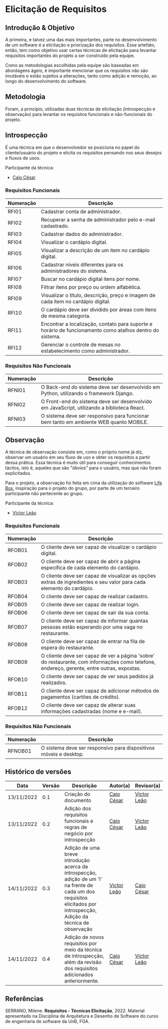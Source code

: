 # Elicitação de Requisitos

## Introdução & Objetivo

A primeira, e talvez uma das mais importantes, parte no desenvolvimento de um software é a elicitação e priorização dos requisitos. Esse artefato, então, tem como objetivo usar certas técnicas de elicitação para levantar requisitos importantes do projeto a ser construído pela equipe.

Como as metodologias escolhidas pela equipe são baseadas em abordagens ágeis, é importante mencionar que os requisitos não são imutáveis e estão sujeitos a alterações, tanto como adição e remoção, ao longo do desenvolvimento do software.

## Metodologia

Foram, a princípio, utilizadas duas técnicas de elicitação (introspecção e observação) para levantar os requisitos funcionais e não-funcionais do projeto.

## Introspecção

É uma técnica em que o desenvolvedor se posiciona no papel do cliente/usuário do projeto e elicita os requisitos pensando nos seus desejos e fluxos de usos.

Participante da técnica:
- [Caio César](https://github.com/oCaioOliveira)

### Requisitos Funcionais

|Numeração |                                          Descrição                                      |
| -------- |  ------------------------------------------------------------------------------------   |
| RFI01    |                          Cadastrar conta de administrador.                              |
| RFI02    |                 Recuperar a senha de administrador pelo e-mail cadastrado.              |
| RFI03    |                         Cadastrar dados do administrador.                               |
| RFI04    |                         Visualizar o cardápio digital.                                  |
| RFI05    |                 Visualizar a descrição de um item no cardápio digital.                  |
| RFI06    |                Cadastrar níveis diferentes para os administradores do sistema.          |
| RFI07    |                       Buscar no cardápio digital itens por nome.                        |
| RFI08    |                  Filtrar itens por preço ou ordem alfabética.                           |
| RFI09    |         Visualizar o título, descrição, preço e imagem de cada item no cardápio digital.|
| RFI10    |         O cardápio deve ser dividido por áreas com itens de mesma categoria.            |
| RFI11    |Encontrar a localização, contato para suporte e horário de funcionamento como atalhos dentro do sistema.|
| RFI12    |                  Gerenciar o controle de mesas no estabelecimento como administrador.   |
  

### Requisitos Não Funcionais

|Numeração  |                                          Descrição                                       |
| --------  |  ------------------------------------------------------------------------------------    |
| RFNI01    | O Back-end do sistema deve ser desenvolvido em Python, utilizando o framework Django.    |
| RFNI02    |O Front-end do sistema deve ser desenvolvido em JavaScript, utilizando a biblioteca React.|
| RFNI03    |   O sistema deve ser responsivo para funcionar bem tanto em ambiente WEB quanto MOBILE.  |

## Observação

A técnica de observação consiste em, como o próprio nome já diz, observar um usuário em seu fluxo de uso e obter os requisitos a partir dessa prática. Essa técnica é muito útil para conseguir conhecimentos tácitos, isto é, aqueles que são "óbvios" para o usuário, mas que não foram explicitados.

Para o projeto, a observação foi feita em cima da utilização do software [Life Box](https://www.vucafood.com.br/lifeboxburger/aguas-claras/cardapio-digital), inspiração para o projeto do grupo, por parte de um terceiro participante não pertecente ao grupo.

Participante da técnica:
- [Victor Leão](https://github.com/victorleaoo)

### Requisitos Funcionais

|Numeração |Descrição|
| -------- |---------|
| RFOB01   | O cliente deve ser capaz de visualizar o cardápio digital. |
| RFOB02   | O cliente deve ser capaz de abrir a página específica de cada elemento do cardápio. |
| RFOB03   | O cliente deve ser capaz de visualizar as opções extras de ingredientes e seu valor para cada elemento do cardápio. |
| RFOB04   | O cliente deve ser capaz de realizar cadastro. |
| RFOB05   | O cliente deve ser capaz de realizar login. |
| RFOB06   | O cliente deve ser capaz de sair da sua conta. |
| RFOB07   | O cliente deve ser capaz de informar quantas pessoas estão esperando por uma vaga no restaurante. |
| RFOB08   | O cliente deve ser capaz de entrar na fila de espera do restaurante. |
| RFOB09   | O cliente deve ser capaz de ver a página 'sobre' do restaurante, com informações como telefone, endereço, gerente, entre outras, expostas. |
| RFOB10   | O cliente deve ser capaz de ver seus pedidos já realizados. |
| RFOB11   | O cliente deve ser capaz de adicionar métodos de pagamentos (cartões de crédito). |
| RFOB12   | O cliente deve ser capaz de alterar suas informações cadastradas (nome e e-mail). |

### Requisitos Não Funcionais

| Numeração | Descrição |
| --------  | --------- |
| RFNOB01   | O sistema deve ser responsivo para dispositivos móveis e desktop. |

## Histórico de versões

|    Data    | Versão |      Descrição       |                   Autor(a)                    |                   Revisor(a)                    |
| ---------- | ------ | -------------------- | --------------------------------------------- | ----------------------------------------------- |
| 13/11/2022 |  0.1   | Criação do documento | [Caio César](https://github.com/oCaioOliveira)| [Victor Leão](https://github.com/victorleaoo)   |
| 13/11/2022 |  0.2   | Adição dos requisitos funcionais e regras de negócio por introspecção | [Caio César](https://github.com/oCaioOliveira)| [Victor Leão](https://github.com/victorleaoo)   |
| 14/11/2022 |  0.3   | Adição de uma breve introdução acerca da introspecção,<br/> adição de um 'I' na frente de cada um dos requisitos elicitados por introspecção,<br/> Adição da técnica de observação | [Victor Leão](https://github.com/victorleaoo) | [Caio César](https://github.com/oCaioOliveira) |
| 14/11/2022 |  0.4   | Adição de novos requisitos por meio da técnica de introspecção, além da revisão dos requisitos adicionados anteriormente. | [Caio César](https://github.com/oCaioOliveira)| [Victor Leão](https://github.com/victorleaoo)   |

## Referências

SERRANO, Milene. **Requisitos - Técnicas Elicitação**, 2022. Material apresentado na Disciplina de Arquitetura e Desenho de Software do curso de engenharia de software da UnB, FGA.